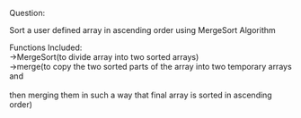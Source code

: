 Question:

Sort a user defined array in ascending order using MergeSort Algorithm

Functions Included:
                        </br>
                        ->MergeSort(to divide array into two sorted arrays)
                        </br>
                        ->merge(to copy the two sorted parts of the array into two temporary arrays and
                        </br>                        
                         then merging them in such a way that final array is sorted in ascending order)  
                         